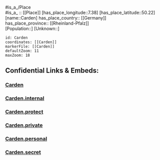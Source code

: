 ﻿---
location: [50.22,7.38] 
mapzoom: [7,12] 
mapmarker: city 
type: City
tags:
- geo/City


SpocWebEntityId: 29481
isDeleted: false
confidential: public

---
#is_a_/Place  
#is_a_ :: [[Place]] 
[has_place_longitude::7.38] 
[has_place_latitude::50.22] 
[name::Carden] 
has_place_country:: [[Germany]]  
has_place_province:: [[Rheinland-Pfalz]]  
[Population::] 
[Unknown::] 


```leaflet
id: Carden
coordinates: [[Carden]] 
markerFile: [[Carden]] 
defaultZoom: 11 
maxZoom: 18
```


## Confidential Links & Embeds: 

### [Carden](/_public/Earth/Continent/Europe/Europe~Central/Germany/Germany~West/Rheinland-Pfalz/counties~RP/Mayen-Koblenz/cities~Mayen-Koblenz/Maifeld/City/Carden.md) 

### [Carden.internal](/_internal/Earth/Continent/Europe/Europe~Central/Germany/Germany~West/Rheinland-Pfalz/counties~RP/Mayen-Koblenz/cities~Mayen-Koblenz/Maifeld/City/Carden.internal.md) 

### [Carden.protect](/_protect/Earth/Continent/Europe/Europe~Central/Germany/Germany~West/Rheinland-Pfalz/counties~RP/Mayen-Koblenz/cities~Mayen-Koblenz/Maifeld/City/Carden.protect.md) 

### [Carden.private](/_private/Earth/Continent/Europe/Europe~Central/Germany/Germany~West/Rheinland-Pfalz/counties~RP/Mayen-Koblenz/cities~Mayen-Koblenz/Maifeld/City/Carden.private.md) 

### [Carden.personal](/_personal/Earth/Continent/Europe/Europe~Central/Germany/Germany~West/Rheinland-Pfalz/counties~RP/Mayen-Koblenz/cities~Mayen-Koblenz/Maifeld/City/Carden.personal.md) 

### [Carden.secret](/_secret/Earth/Continent/Europe/Europe~Central/Germany/Germany~West/Rheinland-Pfalz/counties~RP/Mayen-Koblenz/cities~Mayen-Koblenz/Maifeld/City/Carden.secret.md) 
